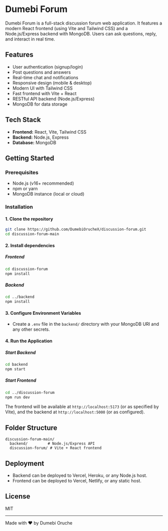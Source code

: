 # Dumebi Forum

Dumebi Forum is a full-stack discussion forum web application. It features a modern React frontend (using Vite and Tailwind CSS) and a Node.js/Express backend with MongoDB. Users can ask questions, reply, and interact in real time.

## Features
- User authentication (signup/login)
- Post questions and answers
- Real-time chat and notifications
- Responsive design (mobile & desktop)
- Modern UI with Tailwind CSS
- Fast frontend with Vite + React
- RESTful API backend (Node.js/Express)
- MongoDB for data storage

## Tech Stack
- **Frontend:** React, Vite, Tailwind CSS
- **Backend:** Node.js, Express
- **Database:** MongoDB

## Getting Started

### Prerequisites
- Node.js (v16+ recommended)
- npm or yarn
- MongoDB instance (local or cloud)

### Installation

#### 1. Clone the repository
```sh
git clone https://github.com/DumebiOrucheX/discussion-forum.git
cd discussion-forum-main
```

#### 2. Install dependencies
##### Frontend
```sh
cd discussion-forum
npm install
```
##### Backend
```sh
cd ../backend
npm install
```

#### 3. Configure Environment Variables
- Create a `.env` file in the `backend/` directory with your MongoDB URI and any other secrets.

#### 4. Run the Application
##### Start Backend
```sh
cd backend
npm start
```
##### Start Frontend
```sh
cd ../discussion-forum
npm run dev
```

The frontend will be available at `http://localhost:5173` (or as specified by Vite), and the backend at `http://localhost:5000` (or as configured).

## Folder Structure
```
discussion-forum-main/
  backend/         # Node.js/Express API
  discussion-forum/ # Vite + React frontend
```

## Deployment
- Backend can be deployed to Vercel, Heroku, or any Node.js host.
- Frontend can be deployed to Vercel, Netlify, or any static host.

## License
MIT

---
Made with ❤️ by Dumebi Oruche
